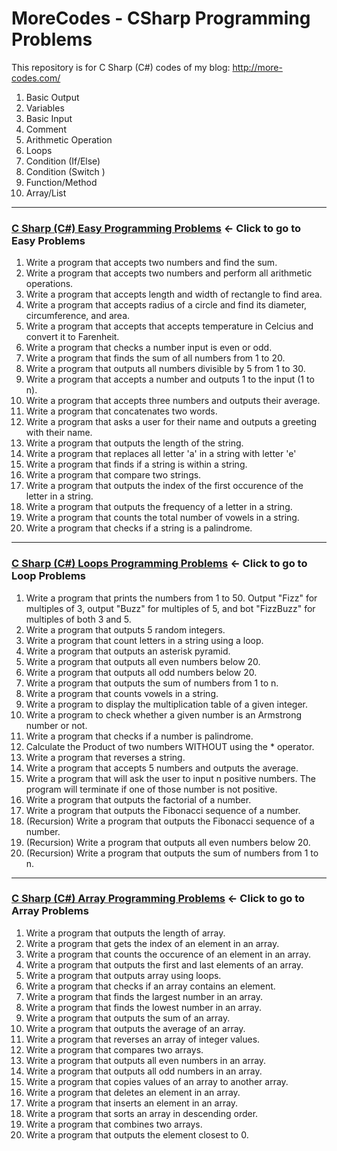 # MoreCodes - CSharp Programming Problems
This repository is for C Sharp (C#) codes of my blog: http://more-codes.com/

1. Basic Output
2. Variables
3. Basic Input
4. Comment
5. Arithmetic Operation
6. Loops
7. Condition (If/Else)
8. Condition (Switch )
9. Function/Method
10. Array/List

- - - -
### [C Sharp (C#) Easy Programming Problems](Problems/) <- Click to go to Easy Problems

1. Write a program that accepts two numbers and find the sum.
2. Write a program that accepts two numbers and perform all arithmetic operations.
3. Write a program that accepts length and width of rectangle to find area.
4. Write a program that accepts radius of a circle and find its
 diameter, circumference, and area.
5. Write a program that accepts that accepts temperature in Celcius and
 convert it to Farenheit.
6. Write a program that checks a number input is even or odd.
7. Write a program that finds the sum of all numbers from 1 to 20.
8. Write a program that outputs all numbers divisible by 5 from 1 to 30.
9. Write a program that accepts a number and outputs 1 to the input (1 to n).
10. Write a program that accepts three numbers and outputs their average.
11. Write a program that concatenates two words.
12. Write a program that asks a user for their name and outputs a greeting with their name.
13. Write a program that outputs the length of the string.
14. Write a program that replaces all letter 'a' in a string with letter 'e'
15. Write a program that finds if a string is within a string.
16. Write a program that compare two strings.
17. Write a program that outputs the index of the first occurence of the letter in a string.
18. Write a program that outputs the frequency of a letter in a string.
19. Write a program that counts the total number of vowels in a string.
20. Write a program that checks if a string is a palindrome.

- - - -
### [C Sharp (C#) Loops Programming Problems](Loops/) <- Click to go to Loop Problems

1. Write a program that prints the numbers from 1 to 50.
   Output "Fizz" for multiples of 3, output "Buzz" for multiples of 5, and
   bot "FizzBuzz" for multiples of both 3 and 5.
2. Write a program that outputs 5 random integers.
3. Write a program that count letters in a string using a loop.
4. Write a program that outputs an asterisk pyramid.
5. Write a program that outputs all even numbers below 20.
6. Write a program that outputs all odd numbers below 20.
7. Write a program that outputs the sum of numbers from 1 to n.
8. Write a program that counts vowels in a string.
9. Write a program to display the multiplication table of a given integer.
10. Write a program to check whether a given number is an Armstrong number or not.
11. Write a program that checks if a number is palindrome.
12. Calculate the Product of two numbers WITHOUT using the * operator.
13. Write a program that reverses a string.
14. Write a program that accepts 5 numbers and outputs the average.
15. Write a program that will ask the user to input n positive numbers.
    The program will terminate if one of those number is not positive.
16. Write a program that outputs the factorial of a number.
17. Write a program that outputs the Fibonacci sequence of a number.
18. (Recursion) Write a program that outputs the Fibonacci sequence of a number.
19. (Recursion) Write a program that outputs all even numbers below 20.
20. (Recursion) Write a program that outputs the sum of numbers from 1 to n.

- - - -
### [C Sharp (C#) Array Programming Problems](Arrays/) <- Click to go to Array Problems
1. Write a program that outputs the length of array.
2. Write a program that gets the index of an element in an array.
3. Write a program that counts the occurence of an element in an array.
4. Write a program that outputs the first and last elements of an array.
5. Write a program that outputs array using loops.
6. Write a program that checks if an array contains an element.
7. Write a program that finds the largest number in an array.
8. Write a program that finds the lowest number in an array.
9. Write a program that outputs the sum of an array.
10. Write a program that outputs the average of an array.
11. Write a program that reverses an array of integer values.
12. Write a program that compares two arrays.
13. Write a program that outputs all even numbers in an array.
14. Write a program that outputs all odd numbers in an array.
15. Write a program that copies values of an array to another array.
16. Write a program that deletes an element in an array.
17. Write a program that inserts an element in an array.
18. Write a program that sorts an array in descending order.
19. Write a program that combines two arrays.
20. Write a program that outputs the element closest to 0.
